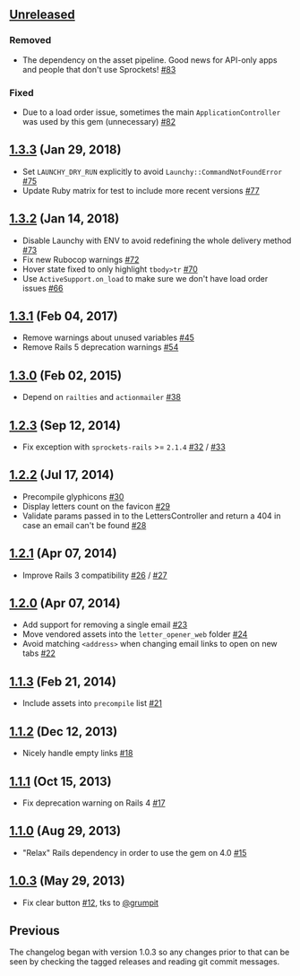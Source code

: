## [Unreleased](https://github.com/fgrehm/letter_opener_web/compare/v1.3.3...master)

### Removed

* The dependency on the asset pipeline. Good news for API-only apps and people that don't use Sprockets! [#83](https://github.com/fgrehm/letter_opener_web/pull/82)

### Fixed

* Due to a load order issue, sometimes the main `ApplicationController` was used by this gem (unnecessary) [#82](https://github.com/fgrehm/letter_opener_web/pull/82)

## [1.3.3](https://github.com/fgrehm/letter_opener_web/compare/v1.3.2...v1.3.3) (Jan 29, 2018)

  - Set `LAUNCHY_DRY_RUN` explicitly to avoid `Launchy::CommandNotFoundError` [#75](https://github.com/fgrehm/letter_opener_web/pull/75)
  - Update Ruby matrix for test to include more recent versions [#77](https://github.com/fgrehm/letter_opener_web/pull/77)

## [1.3.2](https://github.com/fgrehm/letter_opener_web/compare/v1.3.1...v1.3.2) (Jan 14, 2018)

  - Disable Launchy with ENV to avoid redefining the whole delivery method [#73](https://github.com/fgrehm/letter_opener_web/pull/73)
  - Fix new Rubocop warnings [#72](https://github.com/fgrehm/letter_opener_web/pull/72)
  - Hover state fixed to only highlight `tbody>tr` [#70](https://github.com/fgrehm/letter_opener_web/pull/70)
  - Use `ActiveSupport.on_load` to make sure we don't have load order issues [#66](https://github.com/fgrehm/letter_opener_web/pull/66)

## [1.3.1](https://github.com/fgrehm/letter_opener_web/compare/v1.3.0...v1.3.1) (Feb 04, 2017)

  - Remove warnings about unused variables [#45](https://github.com/fgrehm/letter_opener_web/pull/45)
  - Remove Rails 5 deprecation warnings [#54](https://github.com/fgrehm/letter_opener_web/pull/54)

## [1.3.0](https://github.com/fgrehm/letter_opener_web/compare/v1.2.3...v1.3.0) (Feb 02, 2015)

  - Depend on `railties` and `actionmailer` [#38](https://github.com/fgrehm/letter_opener_web/pull/38)

## [1.2.3](https://github.com/fgrehm/letter_opener_web/compare/v1.2.2...v1.2.3) (Sep 12, 2014)

  - Fix exception with `sprockets-rails` >= `2.1.4` [#32](https://github.com/fgrehm/letter_opener_web/issues/32) / [#33](https://github.com/fgrehm/letter_opener_web/pull/33)

## [1.2.2](https://github.com/fgrehm/letter_opener_web/compare/v1.2.1...v1.2.2) (Jul 17, 2014)

  - Precompile glyphicons [#30](https://github.com/fgrehm/letter_opener_web/pull/30)
  - Display letters count on the favicon [#29](https://github.com/fgrehm/letter_opener_web/pull/29)
  - Validate params passed in to the LettersController and return a 404 in case an email can't be found [#28](https://github.com/fgrehm/letter_opener_web/pull/28)

## [1.2.1](https://github.com/fgrehm/letter_opener_web/compare/v1.2.0...v1.2.1) (Apr 07, 2014)

  - Improve Rails 3 compatibility [#26](https://github.com/fgrehm/letter_opener_web/pull/26) / [#27](https://github.com/fgrehm/letter_opener_web/pull/27)

## [1.2.0](https://github.com/fgrehm/letter_opener_web/compare/v1.1.3...v1.2.0) (Apr 07, 2014)

  - Add support for removing a single email [#23](https://github.com/fgrehm/letter_opener_web/pull/23)
  - Move vendored assets into the `letter_opener_web` folder [#24](https://github.com/fgrehm/letter_opener_web/issues/24)
  - Avoid matching `<address>` when changing email links to open on new tabs [#22](https://github.com/fgrehm/letter_opener_web/pull/22)

## [1.1.3](https://github.com/fgrehm/letter_opener_web/compare/v1.1.2...v1.1.3) (Feb 21, 2014)

  - Include assets into `precompile` list [#21](https://github.com/fgrehm/letter_opener_web/pull/21)

## [1.1.2](https://github.com/fgrehm/letter_opener_web/compare/v1.1.1...v1.1.2) (Dec 12, 2013)

  - Nicely handle empty links [#18](https://github.com/fgrehm/letter_opener_web/pull/18)

## [1.1.1](https://github.com/fgrehm/letter_opener_web/compare/v1.1.0...v1.1.1) (Oct 15, 2013)

  - Fix deprecation warning on Rails 4 [#17](https://github.com/fgrehm/letter_opener_web/pull/17)

## [1.1.0](https://github.com/fgrehm/letter_opener_web/compare/v1.0.3...v1.1.0) (Aug 29, 2013)

  - "Relax" Rails dependency in order to use the gem on 4.0 [#15](https://github.com/fgrehm/letter_opener_web/issues/15)

## [1.0.3](https://github.com/fgrehm/letter_opener_web/compare/v1.0.2...v1.0.3) (May 29, 2013)

  - Fix clear button [#12](https://github.com/fgrehm/letter_opener_web/issues/12), tks to [@grumpit](https://github.com/grumpit)

## Previous

The changelog began with version 1.0.3 so any changes prior to that
can be seen by checking the tagged releases and reading git commit
messages.
